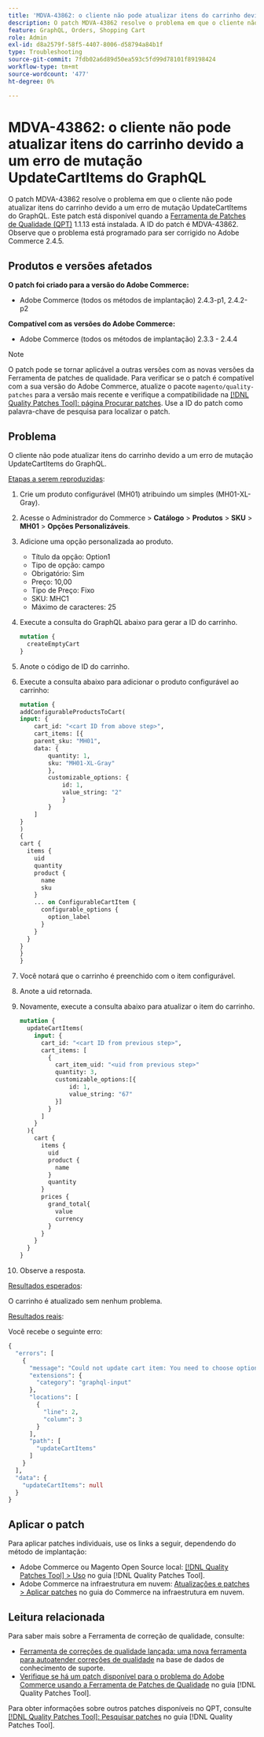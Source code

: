 ```yaml
---
title: 'MDVA-43862: o cliente não pode atualizar itens do carrinho devido a um erro de mutação UpdateCartItems do GraphQL'
description: O patch MDVA-43862 resolve o problema em que o cliente não pode atualizar itens do carrinho devido a um erro de mutação UpdateCartItems do GraphQL. Este patch está disponível quando a [Ferramenta de correções de qualidade (QPT)](https://experienceleague.adobe.com/pt-br/docs/commerce-operations/tools/quality-patches-tool/quality-patches-tool-to-self-serve-quality-patches) 1.1.13 está instalada. A ID do patch é MDVA-43862. Observe que o problema está programado para ser corrigido no Adobe Commerce 2.4.5.
feature: GraphQL, Orders, Shopping Cart
role: Admin
exl-id: d8a2579f-58f5-4407-8006-d58794a84b1f
type: Troubleshooting
source-git-commit: 7fdb02a6d89d50ea593c5fd99d78101f89198424
workflow-type: tm+mt
source-wordcount: '477'
ht-degree: 0%

---
```


# MDVA-43862: o cliente não pode atualizar itens do carrinho devido a um erro de mutação UpdateCartItems do GraphQL

O patch MDVA-43862 resolve o problema em que o cliente não pode atualizar itens do carrinho devido a um erro de mutação UpdateCartItems do GraphQL. Este patch está disponível quando a [Ferramenta de Patches de Qualidade (QPT)](https://experienceleague.adobe.com/pt-br/docs/commerce-operations/tools/quality-patches-tool/quality-patches-tool-to-self-serve-quality-patches) 1.1.13 está instalada. A ID do patch é MDVA-43862. Observe que o problema está programado para ser corrigido no Adobe Commerce 2.4.5.

## Produtos e versões afetados

**O patch foi criado para a versão do Adobe Commerce:**

* Adobe Commerce (todos os métodos de implantação) 2.4.3-p1, 2.4.2-p2

**Compatível com as versões do Adobe Commerce:**

* Adobe Commerce (todos os métodos de implantação) 2.3.3 - 2.4.4

>[!NOTE]
>
>O patch pode se tornar aplicável a outras versões com as novas versões da Ferramenta de patches de qualidade. Para verificar se o patch é compatível com a sua versão do Adobe Commerce, atualize o pacote `magento/quality-patches` para a versão mais recente e verifique a compatibilidade na [[!DNL Quality Patches Tool]: página Procurar patches](https://experienceleague.adobe.com/pt-br/docs/commerce-operations/tools/quality-patches-tool/quality-patches-tool-to-self-serve-quality-patches). Use a ID do patch como palavra-chave de pesquisa para localizar o patch.

## Problema

O cliente não pode atualizar itens do carrinho devido a um erro de mutação UpdateCartItems do GraphQL.

<u>Etapas a serem reproduzidas</u>:

1. Crie um produto configurável (MH01) atribuindo um simples (MH01-XL-Gray).
1. Acesse o Administrador do Commerce > **Catálogo** > **Produtos** > **SKU** > **MH01** > **Opções Personalizáveis**.
1. Adicione uma opção personalizada ao produto.
   * Título da opção: Option1
   * Tipo de opção: campo
   * Obrigatório: Sim
   * Preço: 10,00
   * Tipo de Preço: Fixo
   * SKU: MHC1
   * Máximo de caracteres: 25
1. Execute a consulta do GraphQL abaixo para gerar a ID do carrinho.

   ```GraphQL
   mutation {
     createEmptyCart
   }
   ```

1. Anote o código de ID do carrinho.
1. Execute a consulta abaixo para adicionar o produto configurável ao carrinho:

   ```GraphQL
   mutation {
   addConfigurableProductsToCart(
   input: {
       cart_id: "<cart ID from above step>",
       cart_items: [{
       parent_sku: "MH01",
       data: {
           quantity: 1,
           sku: "MH01-XL-Gray"
           },
           customizable_options: {
               id: 1,
               value_string: "2"
               }
           }
       ]
   }
   )
   {
   cart {
     items {
       uid
       quantity
       product {
         name
         sku
       }
       ... on ConfigurableCartItem {
         configurable_options {
           option_label
         }
       }
     }
   }
   }
   }
   ```

1. Você notará que o carrinho é preenchido com o item configurável.
1. Anote a uid retornada.
1. Novamente, execute a consulta abaixo para atualizar o item do carrinho.

   ```GraphQL
   mutation {
     updateCartItems(
       input: {
         cart_id: "<cart ID from previous step>",
         cart_items: [
           {
             cart_item_uid: "<uid from previous step>"
             quantity: 3,
             customizable_options:[{
                 id: 1,
                 value_string: "67"
             }]
           }
         ]
       }
     ){
       cart {
         items {
           uid
           product {
             name
           }
           quantity
         }
         prices {
           grand_total{
             value
             currency
           }
         }
       }
     }
   }
   ```

1. Observe a resposta.

<u>Resultados esperados</u>:

O carrinho é atualizado sem nenhum problema.

<u>Resultados reais</u>:

Você recebe o seguinte erro:

```GraphQL
{
  "errors": [
    {
      "message": "Could not update cart item: You need to choose options for your item.",
      "extensions": {
        "category": "graphql-input"
      },
      "locations": [
        {
          "line": 2,
          "column": 3
        }
      ],
      "path": [
        "updateCartItems"
      ]
    }
  ],
  "data": {
    "updateCartItems": null
  }
}
```

## Aplicar o patch

Para aplicar patches individuais, use os links a seguir, dependendo do método de implantação:

* Adobe Commerce ou Magento Open Source local: [[!DNL Quality Patches Tool] > Uso](/help/tools/quality-patches-tool/usage.md) no guia [!DNL Quality Patches Tool].
* Adobe Commerce na infraestrutura em nuvem: [Atualizações e patches > Aplicar patches](https://experienceleague.adobe.com/docs/commerce-cloud-service/user-guide/develop/upgrade/apply-patches.html?lang=pt-BR) no guia do Commerce na infraestrutura em nuvem.

## Leitura relacionada

Para saber mais sobre a Ferramenta de correção de qualidade, consulte:

* [Ferramenta de correções de qualidade lançada: uma nova ferramenta para autoatender correções de qualidade](https://experienceleague.adobe.com/pt-br/docs/commerce-operations/tools/quality-patches-tool/quality-patches-tool-to-self-serve-quality-patches) na base de dados de conhecimento de suporte.
* [Verifique se há um patch disponível para o problema do Adobe Commerce usando a Ferramenta de Patches de Qualidade](/help/tools/quality-patches-tool/patches-available-in-qpt/check-patch-for-magento-issue-with-magento-quality-patches.md) no guia [!DNL Quality Patches Tool].

Para obter informações sobre outros patches disponíveis no QPT, consulte [[!DNL Quality Patches Tool]: Pesquisar patches](https://experienceleague.adobe.com/tools/commerce-quality-patches/index.html?lang=pt-BR) no guia [!DNL Quality Patches Tool].
